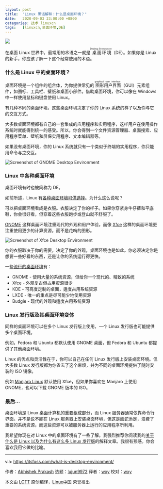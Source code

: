 ```yaml
---
layout: post
title:	"Linux 黑话解释：什么是桌面环境？"
date:	2020-09-03 23:00:00 +0800 
categories:	技术 linuxcn 
tags:	[linuxcn,桌面环境,DE]
---
```



![](/Asserts/Images//attachment/album/202009/03/230046xa3wfaa3jq2jsjjs.png)


在桌面 Linux 世界中，最常用的术语之一就是<ruby> 桌面环境 <rt>  Desktop Environment </rt></ruby>（DE）。如果你是 Linux 的新手，你应该了解一下这个经常使用的术语。


### 什么是 Linux 中的桌面环境？


桌面环境是一个组件的组合体，为你提供常见的<ruby> 图形用户界面 <rt>  graphical user interface </rt></ruby>（GUI）元素组件，如图标、工具栏、壁纸和桌面小部件。借助桌面环境，你可以像在 Windows 中一样使用鼠标和键盘使用 Linux。


有几种不同的桌面环境，这些桌面环境决定了你的 Linux 系统的样子以及你与它的交互方式。


大多数桌面环境都有自己的一套集成的应用程序和实用程序，这样用户在使用操作系统时就能得到统一的感受。所以，你会得到一个文件资源管理器、桌面搜索、应用程序菜单、壁纸和屏保实用程序、文本编辑器等。


如果没有桌面环境，你的 Linux 系统就只有一个类似于终端的实用程序，你只能用命令与之交互。


![Screenshot of GNOME Desktop Environment](/Asserts/Images//attachment/album/202009/03/230243d1i1u494zpazls29.jpg)


### Linux 中各种桌面环境


桌面环境有时也被简称为 DE。


如前所述，Linux 有[各种桌面环境可供选择](https://itsfoss.com/best-linux-desktop-environments/)。为什么这么说呢？


可以把桌面环境看成是衣服。衣服决定了你的样子。如果你穿紧身牛仔裤和平底鞋，你会很好看，但穿着这些衣服跑步或登山就不舒服了。


[GNOME](https://www.gnome.org/) 这样桌面环境注重现代的外观和用户体验，而像 [Xfce](https://www.xfce.org/) 这样的桌面环境更注重使用更少的计算资源，而不是花哨的图形。


![Screenshot of Xfce Desktop Environment](/Asserts/Images//attachment/album/202009/03/230057l7ve7ttyiydu11wr.jpg)


你的衣服取决于你的需要，决定了你的外观，桌面环境也是如此。你必须决定你是想要一些好看的东西，还是让你的系统运行得更快。


一些[流行的桌面环境](https://itsfoss.com/best-linux-desktop-environments/)有：


* GNOME - 使用大量的系统资源，但给你一个现代的、精致的系统
* Xfce - 外观复古但占用资源很少
* KDE - 可高度定制的桌面，适度占用系统资源
* LXDE - 唯一的重点是尽可能少地使用资源
* Budgie - 现代的外观和适度占用系统资源


### Linux 发行版及其桌面环境变体


同样的桌面环境可以在多个 Linux 发行版上使用，一个 Linux 发行版也可能提供多个桌面环境。


例如，Fedora 和 Ubuntu 都默认使用 GNOME 桌面，但 Fedora 和 Ubuntu 都提供了其他桌面环境。


Linux 的优点和灵活性在于，你可以自己在任何 Linux 发行版上安装桌面环境。但大多数 Linux 发行版都为你省去了这个麻烦，并为不同的桌面环境提供了随时安装的 ISO 镜像。


例如 [Manjaro Linux](https://manjaro.org/) 默认使用 Xfce，但如果你喜欢在 Manjaro 上使用 GNOME，也可以下载 GNOME 版本的 ISO。


### 最后...


桌面环境是 Linux 桌面计算机的重要组成部分，而 Linux 服务器通常依靠命令行界面。并不是说不能在 Linux 服务器上安装桌面环境，但这是画蛇添足，浪费了重要的系统资源，而这些资源可以被服务器上运行的应用程序所利用。


我希望你现在对 Linux 中的桌面环境有了一些了解。我强烈推荐你阅读我的[关于什么是 Linux 以及为什么有这么多 Linux 发行版](https://itsfoss.com/what-is-linux/)的解释文章。我很有预感，你会喜欢我用它做的比喻。




---


via: <https://itsfoss.com/what-is-desktop-environment/>


作者：[Abhishek Prakash](https://itsfoss.com/author/abhishek/) 选题：[lujun9972](https://github.com/lujun9972) 译者：[wxy](https://github.com/wxy) 校对：[wxy](https://github.com/wxy)


本文由 [LCTT](https://github.com/LCTT/TranslateProject) 原创编译，[Linux中国](https://linux.cn/) 荣誉推出
